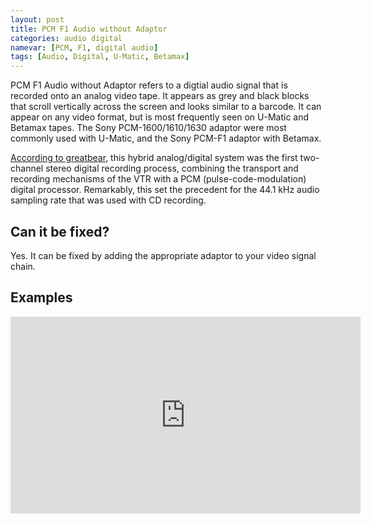 ```yaml
---
layout: post
title: PCM F1 Audio without Adaptor
categories: audio digital
namevar: [PCM, F1, digital audio]
tags: [Audio, Digital, U-Matic, Betamax]
---
```


PCM F1 Audio without Adaptor refers to a digtial audio signal that is recorded onto an analog video tape. It appears as grey and black blocks that scroll vertically across the screen and looks similar to a barcode. It can appear on any video format, but is most frequently seen on U-Matic and Betamax tapes. The Sony PCM-1600/1610/1630 adaptor were most commonly used with U-Matic, and the Sony PCM-F1 adaptor with Betamax.

[According to greatbear](http://www.thegreatbear.net/audio-tape/early-digital-tape-recordings-umatic-betamax-video-tape/), this hybrid analog/digital system was the first two-channel stereo digital recording process, combining the transport and recording mechanisms of the VTR with a PCM (pulse-code-modulation) digital processor. Remarkably, this set the precedent for the 44.1 kHz audio sampling rate that was used with CD recording.

## Can it be fixed?

Yes. It can be fixed by adding the appropriate adaptor to your video signal chain.

## Examples

<iframe src="https://archive.org/embed/Pcm-f1audioWithoutAdapter" width="560" height="315" frameborder="0" webkitallowfullscreen="true" mozallowfullscreen="true" allowfullscreen></iframe>
